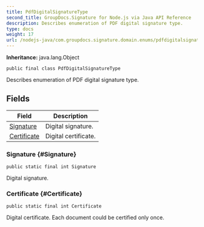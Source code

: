```yaml
---
title: PdfDigitalSignatureType
second_title: GroupDocs.Signature for Node.js via Java API Reference
description: Describes enumeration of PDF digital signature type.
type: docs
weight: 17
url: /nodejs-java/com.groupdocs.signature.domain.enums/pdfdigitalsignaturetype/
---
```

**Inheritance:**
java.lang.Object
```
public final class PdfDigitalSignatureType
```

Describes enumeration of PDF digital signature type.
## Fields

| Field | Description |
| --- | --- |
| [Signature](#Signature) | Digital signature. |
| [Certificate](#Certificate) | Digital certificate. |
### Signature {#Signature}
```
public static final int Signature
```


Digital signature.

### Certificate {#Certificate}
```
public static final int Certificate
```


Digital certificate. Each document could be certified only once.

